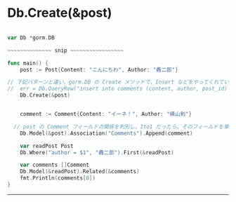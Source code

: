 # 	Db.Create(&post)



```go

var Db *gorm.DB

~~~~~~~~~~~~~~ snip ~~~~~~~~~~~~~~~~~

func main() {
	post := Post{Content: "こんにちわ", Author: "轟二郎"}

// 下記パターンと違い、gorm.DB の Create メソッドで、Insert などをやってくれている
// 	err = Db.QueryRow("insert into comments (content, author, post_id) values($1, $2, $3) returning id", comment.Content, comment.Author, comment.Post.Id).Scan(&comment.Id)
	Db.Create(&post)


	comment := Comment{Content: "イーネ！", Author: "横山剣"}

  // post の Comment フィールドの関係を判別し、1to1 だったら、そのフィールドを単純に置換して返す
	Db.Model(&post).Association("Comments").Append(comment)

	var readPost Post
	Db.Where("author = $1", "轟二郎").First(&readPost)

	var comments []Comment
	Db.Model(&readPost).Related(&comments)
	fmt.Println(comments[0])
}

```
-------------------------------------------------
